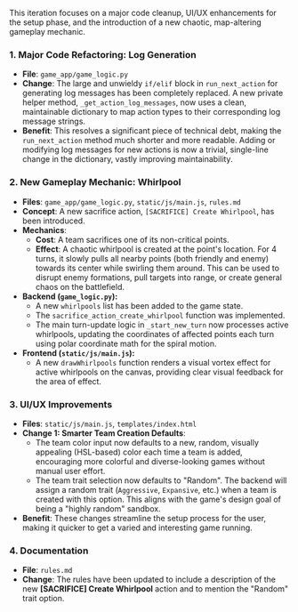 This iteration focuses on a major code cleanup, UI/UX enhancements for the setup phase, and the introduction of a new chaotic, map-altering gameplay mechanic.

### 1. Major Code Refactoring: Log Generation

-   **File**: `game_app/game_logic.py`
-   **Change**: The large and unwieldy `if/elif` block in `run_next_action` for generating log messages has been completely replaced. A new private helper method, `_get_action_log_messages`, now uses a clean, maintainable dictionary to map action types to their corresponding log message strings.
-   **Benefit**: This resolves a significant piece of technical debt, making the `run_next_action` method much shorter and more readable. Adding or modifying log messages for new actions is now a trivial, single-line change in the dictionary, vastly improving maintainability.

### 2. New Gameplay Mechanic: Whirlpool

-   **Files**: `game_app/game_logic.py`, `static/js/main.js`, `rules.md`
-   **Concept**: A new sacrifice action, `[SACRIFICE] Create Whirlpool`, has been introduced.
-   **Mechanics**:
    -   **Cost**: A team sacrifices one of its non-critical points.
    -   **Effect**: A chaotic whirlpool is created at the point's location. For 4 turns, it slowly pulls all nearby points (both friendly and enemy) towards its center while swirling them around. This can be used to disrupt enemy formations, pull targets into range, or create general chaos on the battlefield.
-   **Backend (`game_logic.py`):**
    -   A new `whirlpools` list has been added to the game state.
    -   The `sacrifice_action_create_whirlpool` function was implemented.
    -   The main turn-update logic in `_start_new_turn` now processes active whirlpools, updating the coordinates of affected points each turn using polar coordinate math for the spiral motion.
-   **Frontend (`static/js/main.js`):**
    -   A new `drawWhirlpools` function renders a visual vortex effect for active whirlpools on the canvas, providing clear visual feedback for the area of effect.

### 3. UI/UX Improvements

-   **Files**: `static/js/main.js`, `templates/index.html`
-   **Change 1: Smarter Team Creation Defaults**:
    -   The team color input now defaults to a new, random, visually appealing (HSL-based) color each time a team is added, encouraging more colorful and diverse-looking games without manual user effort.
    -   The team trait selection now defaults to "Random". The backend will assign a random trait (`Aggressive`, `Expansive`, etc.) when a team is created with this option. This aligns with the game's design goal of being a "highly random" sandbox.
-   **Benefit**: These changes streamline the setup process for the user, making it quicker to get a varied and interesting game running.

### 4. Documentation

-   **File**: `rules.md`
-   **Change**: The rules have been updated to include a description of the new **[SACRIFICE] Create Whirlpool** action and to mention the "Random" trait option.